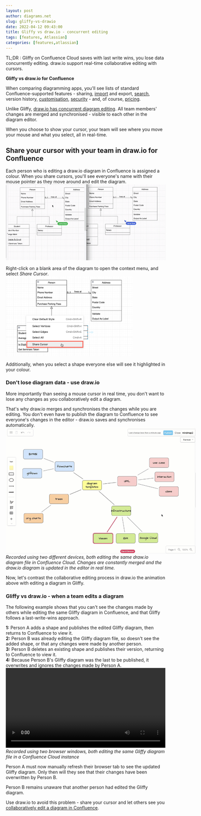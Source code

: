 ```yaml
---
layout: post
author: diagrams.net
slug: gliffy-vs-drawio
date: 2022-04-12 09:43:00
title: Gliffy vs draw.io - concurrent editing
tags: [features, Atlassian]
categories: [features,atlassian]
---
```


TL;DR : Gliffy on Confluence Cloud saves with last write wins, you lose data concurrently editing. draw.io support real-time collaborative editing with cursors.

**Gliffy vs draw.io for Confluence**

When comparing diagramming apps, you'll see lists of standard Confluence-supported features - sharing, [import](/blog/import-gliffy-online.html) and export, [search](/blog/confluence-diagram-search.html), version history, [customisation](/doc/drawio-confluence-cloud.html), [security](/blog/secure-diagramming-storage.html) - and, of course, [pricing](/blog/gliffy-confluence-cloud-prices.html). 

Unlike Gliffy, [draw.io has concurrent diagram editing](/blog/collaborative-editing-confluence-cloud.html). All team members' changes are merged and synchronised - visible to each other in the diagram editor. 

When you choose to show your cursor, your team will see where you move your mouse and what you select, all in real-time.

## Share your cursor with your team in draw.io for Confluence
Each person who is editing a draw.io diagram in Confluence is assigned a colour. When you share cursors, you'll see everyone's name with their mouse pointer as they move around and edit the diagram.
<br /><img src="/assets/img/blog/remote-cursors.gif" style="max-width:100%;height:auto;" alt="Share your mouse cursor with others who are editing the same draw.io diagram in Confluence Cloud">

Right-click on a blank area of the diagram to open the context menu, and select _Share Cursor_.
<br /><img src="/assets/img/blog/share-cursor.png" style="width=100%;max-width:400px;height:auto;" alt="Share your mouse cursor with others who are editing the same draw.io diagram in Confluence Cloud">

Additionally, when you select a shape everyone else will see it highlighted in your colour.

### Don't lose diagram data - use draw.io

More importantly than seeing a mouse cursor in real time, you don't want to lose any changes as you collaboratively edit a diagram. 

That's why draw.io merges and synchronises the changes while you are editing. You don't even have to publish the diagram to Confluence to see everyone's changes in the editor - draw.io saves and synchronises automatically.
<br /><img src="/assets/img/blog/drawio-collaborative-editing.gif" style="width=100%;max-width:600px;height:auto;" alt="When multiple people edit draw.io diagrams in Confluence, share cursors to see their mouse movements and selection. As changes as they are made, they are saved and synchronised to your editor.">
<br />_Recorded using two different devices, both editing the same draw.io diagram file in Confluence Cloud. Changes are constantly merged and the draw.io diagram is updated in the editor in real time._

Now, let's contrast the collaborative editing process in draw.io the animation above with editing a diagram in Gliffy.

### Gliffy vs draw.io - when a team edits a diagram

The following example shows that you can't see the changes made by others while editing the same Gliffy diagram in Confluence, and that Gliffy follows a last-write-wins approach.

**1:** Person A adds a shape and publishes the edited Gliffy diagram, then returns to Confluence to view it.
<br />**2:** Person B was already editing the Gliffy diagram file, so doesn't see the added shape, or that any changes were made by another person. 
<br />**3:** Person B deletes an existing shape and publishes their version, returning to Confluence to view it.
<br />**4:** Because Person B's Gliffy diagram was the last to be published, it overwrites and ignores the changes made by Person A. 
<br /><video width="100%" controls="controls"><source src="/assets/img/blog/gliffy-collaborative-editing.mp4"></video>
<br />_Recorded using two browser windows, both editing the same Gliffy diagram file in a Confluence Cloud instance_

Person A must now manually refresh their browser tab to see the updated Gliffy diagram. Only then will they see that their changes have been overwritten by Person B. 

Person B remains unaware that another person had edited the Gliffy diagram.

Use draw.io to avoid this problem - share your cursor and let others see you [collaboratively edit a diagram in Confluence](/blog/collaborative-editing-confluence-cloud.html).